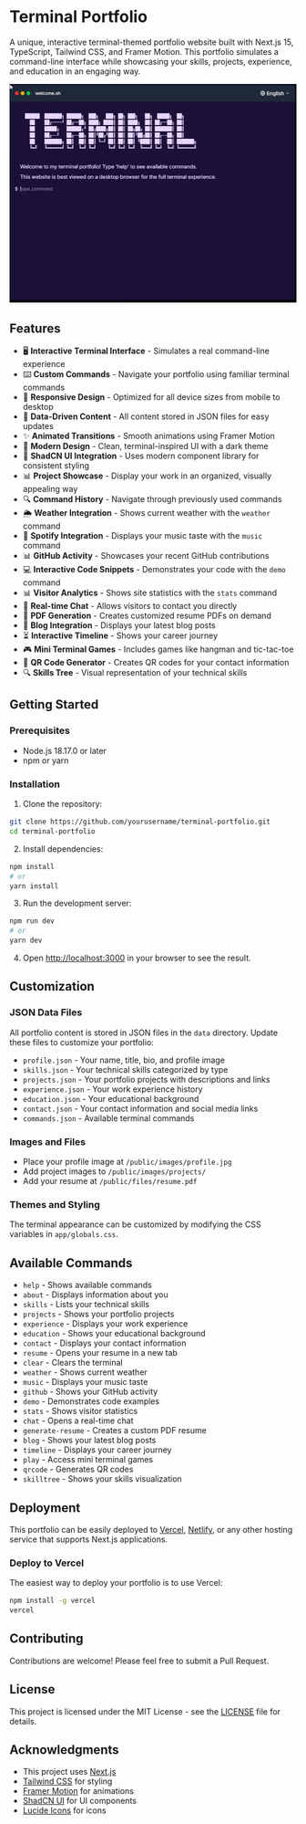 # Terminal Portfolio

A unique, interactive terminal-themed portfolio website built with Next.js 15, TypeScript, Tailwind CSS, and Framer Motion. This portfolio simulates a command-line interface while showcasing your skills, projects, experience, and education in an engaging way.

![Terminal Portfolio Screenshot](/public/images/screenshot.png)

## Features

- 🖥️ **Interactive Terminal Interface** - Simulates a real command-line experience
- ⌨️ **Custom Commands** - Navigate your portfolio using familiar terminal commands
- 📱 **Responsive Design** - Optimized for all device sizes from mobile to desktop
- 🔄 **Data-Driven Content** - All content stored in JSON files for easy updates
- ✨ **Animated Transitions** - Smooth animations using Framer Motion
- 🎨 **Modern Design** - Clean, terminal-inspired UI with a dark theme
- 🧩 **ShadCN UI Integration** - Uses modern component library for consistent styling
- 📊 **Project Showcase** - Display your work in an organized, visually appealing way
- 🔍 **Command History** - Navigate through previously used commands
- 🌦️ **Weather Integration** - Shows current weather with the `weather` command
- 🎵 **Spotify Integration** - Displays your music taste with the `music` command
- 📊 **GitHub Activity** - Showcases your recent GitHub contributions
- 💻 **Interactive Code Snippets** - Demonstrates your code with the `demo` command
- 📊 **Visitor Analytics** - Shows site statistics with the `stats` command
- 💬 **Real-time Chat** - Allows visitors to contact you directly
- 📄 **PDF Generation** - Creates customized resume PDFs on demand
- 📝 **Blog Integration** - Displays your latest blog posts
- ⏳ **Interactive Timeline** - Shows your career journey
- 🎮 **Mini Terminal Games** - Includes games like hangman and tic-tac-toe
- 📱 **QR Code Generator** - Creates QR codes for your contact information
- 🔍 **Skills Tree** - Visual representation of your technical skills

## Getting Started

### Prerequisites

- Node.js 18.17.0 or later
- npm or yarn

### Installation

1. Clone the repository:

```bash
git clone https://github.com/yourusername/terminal-portfolio.git
cd terminal-portfolio
```

2. Install dependencies:

```bash
npm install
# or
yarn install
```

3. Run the development server:

```bash
npm run dev
# or
yarn dev
```

4. Open [http://localhost:3000](http://localhost:3000) in your browser to see the result.

## Customization

### JSON Data Files

All portfolio content is stored in JSON files in the `data` directory. Update these files to customize your portfolio:

- `profile.json` - Your name, title, bio, and profile image
- `skills.json` - Your technical skills categorized by type
- `projects.json` - Your portfolio projects with descriptions and links
- `experience.json` - Your work experience history
- `education.json` - Your educational background
- `contact.json` - Your contact information and social media links
- `commands.json` - Available terminal commands

### Images and Files

- Place your profile image at `/public/images/profile.jpg`
- Add project images to `/public/images/projects/`
- Add your resume at `/public/files/resume.pdf`

### Themes and Styling

The terminal appearance can be customized by modifying the CSS variables in `app/globals.css`.

## Available Commands

- `help` - Shows available commands
- `about` - Displays information about you
- `skills` - Lists your technical skills
- `projects` - Shows your portfolio projects
- `experience` - Displays your work experience
- `education` - Shows your educational background
- `contact` - Displays your contact information
- `resume` - Opens your resume in a new tab
- `clear` - Clears the terminal
- `weather` - Shows current weather
- `music` - Displays your music taste
- `github` - Shows your GitHub activity
- `demo` - Demonstrates code examples
- `stats` - Shows visitor statistics
- `chat` - Opens a real-time chat
- `generate-resume` - Creates a custom PDF resume
- `blog` - Shows your latest blog posts
- `timeline` - Displays your career journey
- `play` - Access mini terminal games
- `qrcode` - Generates QR codes
- `skilltree` - Shows your skills visualization

## Deployment

This portfolio can be easily deployed to [Vercel](https://vercel.com/), [Netlify](https://www.netlify.com/), or any other hosting service that supports Next.js applications.

### Deploy to Vercel

The easiest way to deploy your portfolio is to use Vercel:

```bash
npm install -g vercel
vercel
```

## Contributing

Contributions are welcome! Please feel free to submit a Pull Request.

## License

This project is licensed under the MIT License - see the [LICENSE](LICENSE) file for details.

## Acknowledgments

- This project uses [Next.js](https://nextjs.org/)
- [Tailwind CSS](https://tailwindcss.com/) for styling
- [Framer Motion](https://www.framer.com/motion/) for animations
- [ShadCN UI](https://ui.shadcn.com/) for UI components
- [Lucide Icons](https://lucide.dev/) for icons
